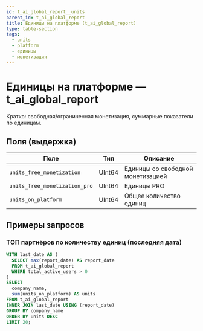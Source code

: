 ```yaml
---
id: t_ai_global_report__units
parent_id: t_ai_global_report
title: Единицы на платформе (t_ai_global_report)
type: table-section
tags:
  - units
  - platform
  - единицы
  - монетизация
---
```


# Единицы на платформе — t_ai_global_report

Кратко: свободная/ограниченная монетизация, суммарные показатели по единицам.

## Поля (выдержка)

| Поле                        | Тип    | Описание                      |
| --------------------------- | ------ | ----------------------------- |
| `units_free_monetization`   | UInt64 | Единицы со свободной монетизацией |
| `units_free_monetization_pro` | UInt64 | Единицы PRO                 |
| `units_on_platform`         | UInt64 | Общее количество единиц      |

## Примеры запросов

### ТОП партнёров по количеству единиц (последняя дата)
```sql
WITH last_date AS (
  SELECT max(report_date) AS report_date
  FROM t_ai_global_report
  WHERE total_active_users > 0
)
SELECT
  company_name,
  sum(units_on_platform) AS units
FROM t_ai_global_report
INNER JOIN last_date USING (report_date)
GROUP BY company_name
ORDER BY units DESC
LIMIT 20;
```


